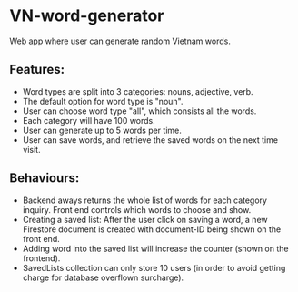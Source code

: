 # VN-word-generator
Web app where user can generate random Vietnam words. 

## Features:

- Word types are split into 3 categories: nouns, adjective, verb.
- The default option for word type is "noun".
- User can choose word type "all", which consists all the words.
- Each category will have 100 words.
- User can generate up to 5 words per time.
- User can save words, and retrieve the saved words on the next time visit.

## Behaviours:

- Backend aways returns the whole list of words for each category inquiry. Front end controls which words to choose and show.
- Creating a saved list: After the user click on saving a word, a new Firestore document is created with document-ID being shown on the front end.
- Adding word into the saved list will increase the counter (shown on the frontend).
- SavedLists collection can only store 10 users (in order to avoid getting charge for database overflown surcharge).
